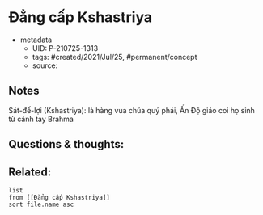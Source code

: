 # Đẳng cấp Kshastriya

- metadata
	- UID: P-210725-1313
	- tags: #created/2021/Jul/25, #permanent/concept 
	- source: 

## Notes
Sát-đế-lợi (Kshastriya): là hàng vua chúa quý phái, Ấn Độ giáo coi họ sinh từ cánh tay Brahma

## Questions & thoughts:


## Related:
```dataview
list
from [[Đẳng cấp Kshastriya]]
sort file.name asc
```
